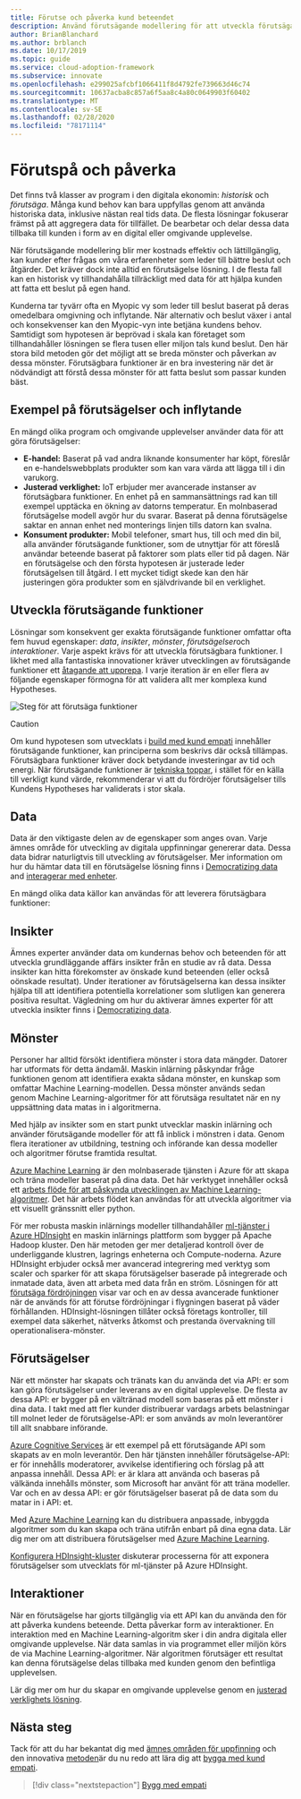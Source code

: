 ```yaml
---
title: Förutse och påverka kund beteendet
description: Använd förutsägande modellering för att utveckla förutsägande funktioner genom data, insikter, mönster, förutsägelser och interaktioner.
author: BrianBlanchard
ms.author: brblanch
ms.date: 10/17/2019
ms.topic: guide
ms.service: cloud-adoption-framework
ms.subservice: innovate
ms.openlocfilehash: e299025afcbf1066411f8d4792fe739663d46c74
ms.sourcegitcommit: 10637acba8c857a6f5aa8c4a80c0649903f60402
ms.translationtype: MT
ms.contentlocale: sv-SE
ms.lasthandoff: 02/28/2020
ms.locfileid: "78171114"
---
```

# <a name="predict-and-influence"></a>Förutspå och påverka

Det finns två klasser av program i den digitala ekonomin: *historisk* och *förutsäga*. Många kund behov kan bara uppfyllas genom att använda historiska data, inklusive nästan real tids data. De flesta lösningar fokuserar främst på att aggregera data för tillfället. De bearbetar och delar dessa data tillbaka till kunden i form av en digital eller omgivande upplevelse.

När förutsägande modellering blir mer kostnads effektiv och lättillgänglig, kan kunder efter frågas om våra erfarenheter som leder till bättre beslut och åtgärder. Det kräver dock inte alltid en förutsägelse lösning. I de flesta fall kan en historisk vy tillhandahålla tillräckligt med data för att hjälpa kunden att fatta ett beslut på egen hand.

Kunderna tar tyvärr ofta en Myopic vy som leder till beslut baserat på deras omedelbara omgivning och inflytande. När alternativ och beslut växer i antal och konsekvenser kan den Myopic-vyn inte betjäna kundens behov. Samtidigt som hypotesen är beprövad i skala kan företaget som tillhandahåller lösningen se flera tusen eller miljon tals kund beslut. Den här stora bild metoden gör det möjligt att se breda mönster och påverkan av dessa mönster. Förutsägbara funktioner är en bra investering när det är nödvändigt att förstå dessa mönster för att fatta beslut som passar kunden bäst.

## <a name="examples-of-predictions-and-influence"></a>Exempel på förutsägelser och inflytande

En mängd olika program och omgivande upplevelser använder data för att göra förutsägelser:

- **E-handel:** Baserat på vad andra liknande konsumenter har köpt, föreslår en e-handelswebbplats produkter som kan vara värda att lägga till i din varukorg.
- **Justerad verklighet:** IoT erbjuder mer avancerade instanser av förutsägbara funktioner. En enhet på en sammansättnings rad kan till exempel upptäcka en ökning av datorns temperatur. En molnbaserad förutsägelse modell avgör hur du svarar. Baserat på denna förutsägelse saktar en annan enhet ned monterings linjen tills datorn kan svalna.
- **Konsument produkter:** Mobil telefoner, smart hus, till och med din bil, alla använder förutsägande funktioner, som de utnyttjar för att föreslå användar beteende baserat på faktorer som plats eller tid på dagen. När en förutsägelse och den första hypotesen är justerade leder förutsägelsen till åtgärd. I ett mycket tidigt skede kan den här justeringen göra produkter som en självdrivande bil en verklighet.

## <a name="develop-predictive-capabilities"></a>Utveckla förutsägande funktioner

Lösningar som konsekvent ger exakta förutsägande funktioner omfattar ofta fem huvud egenskaper: *data*, *insikter*, *mönster*, *förutsägelser*och *interaktioner*. Varje aspekt krävs för att utveckla förutsägbara funktioner. I likhet med alla fantastiska innovationer kräver utvecklingen av förutsägande funktioner ett [åtagande att upprepa](./index.md#commitment-to-iteration). I varje iteration är en eller flera av följande egenskaper förmogna för att validera allt mer komplexa kund Hypotheses.

![Steg för att förutsäga funktioner](../../_images/innovate/predict-and-influence.png)

> [!CAUTION]
> Om kund hypotesen som utvecklats i [build med kund empati](./build.md) innehåller förutsägande funktioner, kan principerna som beskrivs där också tillämpas. Förutsägbara funktioner kräver dock betydande investeringar av tid och energi. När förutsägande funktioner är [tekniska toppar](./build.md#reduce-complexity-and-delay-technical-spikes), i stället för en källa till verkligt kund värde, rekommenderar vi att du fördröjer förutsägelser tills Kundens Hypotheses har validerats i stor skala.

## <a name="data"></a>Data

Data är den viktigaste delen av de egenskaper som anges ovan. Varje ämnes område för utveckling av digitala uppfinningar genererar data. Dessa data bidrar naturligtvis till utveckling av förutsägelser. Mer information om hur du hämtar data till en förutsägelse lösning finns i [Democratizing data](./data.md) and [interagerar med enheter](./devices.md).

En mängd olika data källor kan användas för att leverera förutsägbara funktioner:

## <a name="insights"></a>Insikter

Ämnes experter använder data om kundernas behov och beteenden för att utveckla grundläggande affärs insikter från en studie av rå data. Dessa insikter kan hitta förekomster av önskade kund beteenden (eller också oönskade resultat). Under iterationer av förutsägelserna kan dessa insikter hjälpa till att identifiera potentiella korrelationer som slutligen kan generera positiva resultat. Vägledning om hur du aktiverar ämnes experter för att utveckla insikter finns i [Democratizing data](./data.md).

## <a name="patterns"></a>Mönster

Personer har alltid försökt identifiera mönster i stora data mängder. Datorer har utformats för detta ändamål. Maskin inlärning påskyndar fråge funktionen genom att identifiera exakta sådana mönster, en kunskap som omfattar Machine Learning-modellen. Dessa mönster används sedan genom Machine Learning-algoritmer för att förutsäga resultatet när en ny uppsättning data matas in i algoritmerna.

Med hjälp av insikter som en start punkt utvecklar maskin inlärning och använder förutsägande modeller för att få inblick i mönstren i data. Genom flera iterationer av utbildning, testning och införande kan dessa modeller och algoritmer förutse framtida resultat.

[Azure Machine Learning](https://docs.microsoft.com/azure/machine-learning/service/overview-what-is-azure-ml) är den molnbaserade tjänsten i Azure för att skapa och träna modeller baserat på dina data. Det här verktyget innehåller också ett [arbets flöde för att påskynda utvecklingen av Machine Learning-algoritmer](https://docs.microsoft.com/azure/machine-learning/service/concept-azure-machine-learning-architecture). Det här arbets flödet kan användas för att utveckla algoritmer via ett visuellt gränssnitt eller python.

För mer robusta maskin inlärnings modeller tillhandahåller [ml-tjänster i Azure HDInsight](https://docs.microsoft.com/azure/hdinsight/r-server/r-server-overview) en maskin inlärnings plattform som bygger på Apache Hadoop kluster. Den här metoden ger mer detaljerad kontroll över de underliggande klustren, lagrings enheterna och Compute-noderna. Azure HDInsight erbjuder också mer avancerad integrering med verktyg som scaler och sparker för att skapa förutsägelser baserade på integrerade och inmatade data, även att arbeta med data från en ström. Lösningen för att [förutsäga fördröjningen](https://docs.microsoft.com/azure/hdinsight/hdinsight-hadoop-r-scaler-sparkr) visar var och en av dessa avancerade funktioner när de används för att förutse fördröjningar i flygningen baserat på väder förhållanden. HDInsight-lösningen tillåter också företags kontroller, till exempel data säkerhet, nätverks åtkomst och prestanda övervakning till operationalisera-mönster.

## <a name="predictions"></a>Förutsägelser

När ett mönster har skapats och tränats kan du använda det via API: er som kan göra förutsägelser under leverans av en digital upplevelse. De flesta av dessa API: er bygger på en vältränad modell som baseras på ett mönster i dina data. I takt med att fler kunder distribuerar vardags arbets belastningar till molnet leder de förutsägelse-API: er som används av moln leverantörer till allt snabbare införande.

[Azure Cognitive Services](https://docs.microsoft.com/azure/cognitive-services) är ett exempel på ett förutsägande API som skapats av en moln leverantör. Den här tjänsten innehåller förutsägelse-API: er för innehålls moderatorer, avvikelse identifiering och förslag på att anpassa innehåll. Dessa API: er är klara att använda och baseras på välkända innehålls mönster, som Microsoft har använt för att träna modeller. Var och en av dessa API: er gör förutsägelser baserat på de data som du matar in i API: et.

Med [Azure Machine Learning](https://docs.microsoft.com/azure/machine-learning) kan du distribuera anpassade, inbyggda algoritmer som du kan skapa och träna utifrån enbart på dina egna data. Lär dig mer om att distribuera förutsägelser med [Azure Machine Learning](https://docs.microsoft.com/azure/machine-learning/service/how-to-deploy-and-where).

[Konfigurera HDInsight-kluster](https://docs.microsoft.com/azure/hdinsight/hdinsight-hadoop-provision-linux-clusters) diskuterar processerna för att exponera förutsägelser som utvecklats för ml-tjänster på Azure HDInsight.

## <a name="interactions"></a>Interaktioner

När en förutsägelse har gjorts tillgänglig via ett API kan du använda den för att påverka kundens beteende. Detta påverkar form av interaktioner. En interaktion med en Machine Learning-algoritm sker i din andra digitala eller omgivande upplevelse. När data samlas in via programmet eller miljön körs de via Machine Learning-algoritmer. När algoritmen förutsäger ett resultat kan denna förutsägelse delas tillbaka med kunden genom den befintliga upplevelsen.

Lär dig mer om hur du skapar en omgivande upplevelse genom en [justerad verklighets lösning](./devices.md#adjusted-reality).

## <a name="next-steps"></a>Nästa steg

Tack för att du har bekantat dig med [ämnes områden för uppfinning](./invention.md) och den innovativa [metoden](./index.md)är du nu redo att lära dig att [bygga med kund empati](./build.md).

> [!div class="nextstepaction"]
> [Bygg med empati](./build.md)
